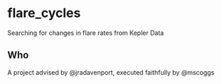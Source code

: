# flare_cycles
Searching for changes in flare rates from Kepler Data

## Who
A project advised by @jradavenport, executed faithfully by @mscoggs
